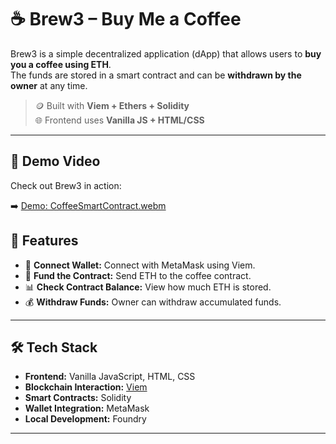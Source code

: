 # ☕ Brew3 – Buy Me a Coffee 

Brew3 is a simple decentralized application (dApp) that allows users to **buy you a coffee using ETH**.  
The funds are stored in a smart contract and can be **withdrawn by the owner** at any time.

> 🪙 Built with **Viem + Ethers + Solidity**  
> 🌐 Frontend uses **Vanilla JS + HTML/CSS**  

---


## 🎥 Demo Video

Check out Brew3 in action:

➡️ [Demo: CoffeeSmartContract.webm](https://github.com/Shivang14d04/Brew3/blob/main/demo/CoffeeSmartContract.webm)  


## 📸 Features
- 🔗 **Connect Wallet:** Connect with MetaMask using Viem.
- 💸 **Fund the Contract:** Send ETH to the coffee contract.
- 📊 **Check Contract Balance:** View how much ETH is stored.
- 💰 **Withdraw Funds:** Owner can withdraw accumulated funds.

---

## 🛠️ Tech Stack
- **Frontend:** Vanilla JavaScript, HTML, CSS
- **Blockchain Interaction:** [Viem](https://viem.sh/)
- **Smart Contracts:** Solidity
- **Wallet Integration:** MetaMask
- **Local Development:** Foundry

---



